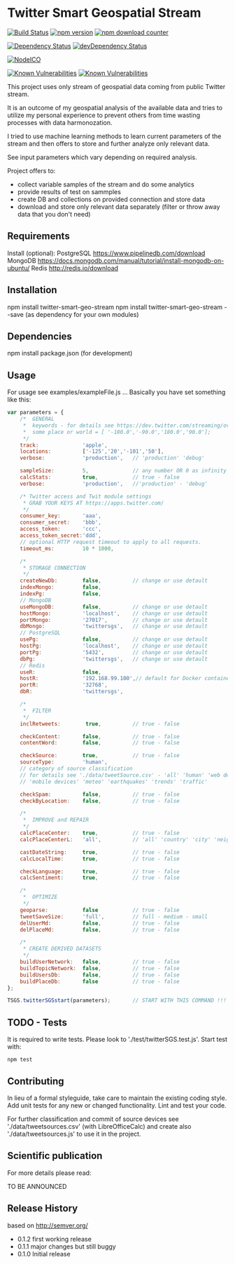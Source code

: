 Twitter Smart Geospatial Stream
=========

[![Build Status](https://travis-ci.org/SummerWish/twitter-smart-geo-stream.svg?branch=master)](https://travis-ci.org/dkocich/twitter-smart-geo-stream)
[![npm version](https://img.shields.io/npm/v/twitter-smart-geo-stream.svg)](https://www.npmjs.com/package/twitter-smart-geo-stream) [![npm download counter](https://img.shields.io/npm/dm/twitter-smart-geo-stream.svg)](https://www.npmjs.com/package/twitter-smart-geo-stream)

[![Dependency Status](https://david-dm.org/dkocich/twitter-smart-geo-stream.svg)](https://david-dm.org/dkocich/twitter-smart-geo-stream) [![devDependency Status](https://david-dm.org/dkocich/twitter-smart-geo-stream/dev-status.svg)](https://david-dm.org/dkocich/twitter-smart-geo-stream#info=devDependencies)

[![NodeICO](https://nodei.co/npm/twitter-smart-geo-stream.png?downloads=true&downloadRank=true&stars=true)](https://www.npmjs.com/twitter-smart-geo-stream)

[![Known Vulnerabilities](https://snyk.io/test/npm/twitter-smart-geo-stream/badge.svg)](https://snyk.io/test/npm/twitter-smart-geo-stream)
[![Known Vulnerabilities](https://snyk.io/test/github/dkocich/twitter-smart-geo-stream/badge.svg)](https://snyk.io/test/github/dkocich/twitter-smart-geo-stream)

This project uses only stream of geospatial data coming from public Twitter stream.

It is an outcome of my geospatial analysis of the available data and tries to utilize my personal experience to prevent others from time wasting processes with data harmonozation.

I tried to use machine learning methods to learn current parameters of the stream and then offers to store and further analyze only relevant data.

See input parameters which vary depending on required analysis.

Project offers to:
- collect variable samples of the stream and do some analytics
- provide results of test on sammples
- create DB and collections on provided connection and store data
- download and store only relevant data separately (filter or throw away data that you don't need)

## Requirements
Install (optional):
 PostgreSQL     https://www.pipelinedb.com/download
 MongoDB        https://docs.mongodb.com/manual/tutorial/install-mongodb-on-ubuntu/
 Redis          http://redis.io/download

## Installation
  npm install twitter-smart-geo-stream
  npm install twitter-smart-geo-stream --save (as dependency for your own modules)

## Dependencies

  npm install package.json (for development)

## Usage

For usage see examples/exampleFile.js ... Basically you have set something like this:

```javascript
var parameters = {
    /*  GENERAL
     *  keywords - for details see https://dev.twitter.com/streaming/overview/request-parameters#track
     *  some place or world = [ '-180.0','-90.0','180.0','90.0'];
     */
    track:              'apple',
    locations:          ['-125','20','-101','50'],
    verbose:            'production',   // 'production' 'debug'

    sampleSize:         5,              // any number OR 0 as infinity
    calcStats:          true,           // true - false
    verbose:            'production',   //'production' - 'debug'

    /* Twitter access and Twit module settings
     * GRAB YOUR KEYS AT https://apps.twitter.com/
     */
    consumer_key:       'aaa',
    consumer_secret:    'bbb',
    access_token:       'ccc',
    access_token_secret:'ddd',
    // optional HTTP request timeout to apply to all requests.
    timeout_ms:         10 * 1000,

    /*
     * STORAGE CONNECTION
     */
    createNewDb:        false,          // change or use detault
    indexMongo:         false,
    indexPg:            false,
    // MongoDB
    useMongoDB:         false,          // change or use detault
    hostMongo:          'localhost',    // change or use detault
    portMongo:          '27017',        // change or use detault
    dbMongo:            'twittersgs',   // change or use detault
    // PostgreSQL
    usePg:              false,          // change or use detault
    hostPg:             'localhost',    // change or use detault
    portPg:             '5432',         // change or use detault
    dbPg:               'twittersgs',   // change or use detault
    // Redis
    useR:               false,
    hostR:              '192.168.99.100',// default for Docker container, otherwise 127.0.0.1:6379
    portR:              '32768',
    dbR:                'twittersgs',

    /*
     *  FILTER
     */
    inclRetweets:        true,          // true - false

    checkContent:       false,          // true - false
    contentWord:        false,          // true - false

    checkSource:        true,           // true - false
    sourceType:         'human',
    // category of source classification
    // for details see './data/tweetSource.csv' - 'all' 'human' 'web device'
    // 'mobile devices' 'meteo' 'earthquakes' 'trends' 'traffic'

    checkSpam:          false,          // true - false
    checkByLocation:    false,          // true - false

    /*
     *  IMPROVE and REPAIR
     */
    calcPlaceCenter:    true,           // true - false
    calcPlaceCenterL:   'all',          // 'all' 'country' 'city' 'neighbourhood' 'poi'

    castDateString:     true,           // true - false
    calcLocalTime:      true,           // true - false

    checkLanguage:      true,           // true - false
    calcSentiment:      true,           // true - false

    /*
     *  OPTIMIZE
     */
    geoparse:           false           // true - false
    tweetSaveSize:      'full',         // full - medium - small
    delUserMd:          false,          // true - false
    delPlaceMd:         false,          // true - false

    /*
     * CREATE DERIVED DATASETS
     */
    buildUserNetwork:   false,          // true - false
    buildTopicNetwork:  false,          // true - false
    buildUsersDb:       false,          // true - false
    buildPlaceDb:       false           // true - false
};

TSGS.twitterSGSstart(parameters);       // START WITH THIS COMMAND !!!
```

## TODO - Tests

It is required to write tests. Please look to './test/twitterSGS.test.js'. Start test with:

    npm test

## Contributing

In lieu of a formal styleguide, take care to maintain the existing coding style.
Add unit tests for any new or changed functionality. Lint and test your code.

For further classification and commit of source devices see './data/tweetsources.csv' (with LibreOfficeCalc) and create also './data/tweetsources.js' to use it in the project.

## Scientific publication

For more details please read:

TO BE ANNOUNCED


## Release History

based on http://semver.org/

* 0.1.2 first working release
* 0.1.1 major changes but still buggy
* 0.1.0 Initial release
